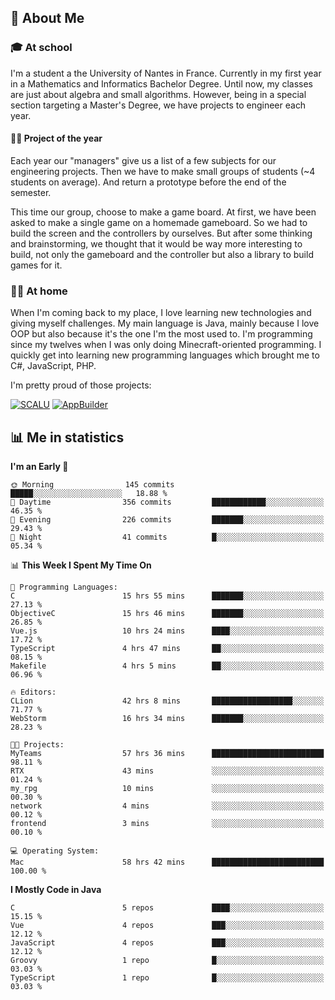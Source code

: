 ## 👀 About Me

### 🎓 At school

I'm a student a the University of Nantes in France. Currently in my first year in a Mathematics and Informatics Bachelor Degree. Until now, my classes are just about algebra and small algorithms. However, being in a special section targeting a Master's Degree, we have projects to engineer each year. 

#### 🔧🔬 Project of the year

Each year our "managers" give us a list of a few subjects for our engineering projects. Then we have to make small groups of students (~4 students on average). And return a prototype before the end of the semester.

This time our group, choose to make a game board. At first, we have been asked to make a single game on a homemade gameboard. So we had to build the screen and the controllers by ourselves. 
But after some thinking and brainstorming, we thought that it would be way more interesting to build, not only the gameboard and the controller but also a library to build games for it.

### 👨‍💻 At home

When I'm coming back to my place, I love learning new technologies and giving myself challenges. My main language is Java, mainly because I love OOP but also because it's the one I'm the most used to. I'm programming since my twelves when I was only doing Minecraft-oriented programming.  I quickly get into learning new programming languages which brought me to C#, JavaScript, PHP. 

I'm pretty proud of those projects:

[![SCALU](https://github-readme-stats.vercel.app/api/pin?username=renardfute&repo=SCALU)](https://github.com/renardfute/scalu)
[![AppBuilder](https://github-readme-stats.vercel.app/api/pin?username=pulsedev2&repo=AppBuilder)](https://github.com/pulsedev2/AppBuilder)

## 📊 Me in statistics
<!--START_SECTION:waka-->
**I'm an Early 🐤** 

```text
🌞 Morning                145 commits         █████░░░░░░░░░░░░░░░░░░░░   18.88 % 
🌆 Daytime                356 commits         ████████████░░░░░░░░░░░░░   46.35 % 
🌃 Evening                226 commits         ███████░░░░░░░░░░░░░░░░░░   29.43 % 
🌙 Night                  41 commits          █░░░░░░░░░░░░░░░░░░░░░░░░   05.34 % 
```


📊 **This Week I Spent My Time On** 

```text
💬 Programming Languages: 
C                        15 hrs 55 mins      ███████░░░░░░░░░░░░░░░░░░   27.13 % 
ObjectiveC               15 hrs 46 mins      ███████░░░░░░░░░░░░░░░░░░   26.85 % 
Vue.js                   10 hrs 24 mins      ████░░░░░░░░░░░░░░░░░░░░░   17.72 % 
TypeScript               4 hrs 47 mins       ██░░░░░░░░░░░░░░░░░░░░░░░   08.15 % 
Makefile                 4 hrs 5 mins        ██░░░░░░░░░░░░░░░░░░░░░░░   06.96 % 

🔥 Editors: 
CLion                    42 hrs 8 mins       ██████████████████░░░░░░░   71.77 % 
WebStorm                 16 hrs 34 mins      ███████░░░░░░░░░░░░░░░░░░   28.23 % 

🐱‍💻 Projects: 
MyTeams                  57 hrs 36 mins      █████████████████████████   98.11 % 
RTX                      43 mins             ░░░░░░░░░░░░░░░░░░░░░░░░░   01.24 % 
my_rpg                   10 mins             ░░░░░░░░░░░░░░░░░░░░░░░░░   00.30 % 
network                  4 mins              ░░░░░░░░░░░░░░░░░░░░░░░░░   00.12 % 
frontend                 3 mins              ░░░░░░░░░░░░░░░░░░░░░░░░░   00.10 % 

💻 Operating System: 
Mac                      58 hrs 42 mins      █████████████████████████   100.00 % 
```

**I Mostly Code in Java** 

```text
C                        5 repos             ████░░░░░░░░░░░░░░░░░░░░░   15.15 % 
Vue                      4 repos             ███░░░░░░░░░░░░░░░░░░░░░░   12.12 % 
JavaScript               4 repos             ███░░░░░░░░░░░░░░░░░░░░░░   12.12 % 
Groovy                   1 repo              █░░░░░░░░░░░░░░░░░░░░░░░░   03.03 % 
TypeScript               1 repo              █░░░░░░░░░░░░░░░░░░░░░░░░   03.03 % 
```




<!--END_SECTION:waka-->
